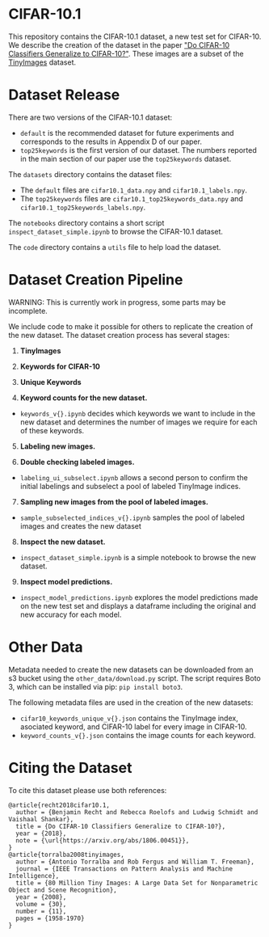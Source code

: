 # CIFAR-10.1
This repository contains the CIFAR-10.1 dataset, a new test set for CIFAR-10.
We describe the creation of the dataset in the paper ["Do CIFAR-10 Classifiers Generalize to CIFAR-10?"](https://arxiv.org/abs/1806.00451). 
These images are a subset of the [TinyImages](http://horatio.cs.nyu.edu/mit/tiny/data/index.html) dataset. 

# Dataset Release

There are two versions of the CIFAR-10.1 dataset:
- `default` is the recommended dataset for future experiments and corresponds to the results in Appendix D of our paper.
- `top25keywords` is the first version of our dataset. The numbers reported in the main section of our paper use the `top25keywords` dataset.

The `datasets` directory contains the dataset files:
- The `default` files are `cifar10.1_data.npy` and `cifar10.1_labels.npy`.
- The `top25keywords` files are `cifar10.1_top25keywords_data.npy` and `cifar10.1_top25keywords_labels.npy`.

The `notebooks` directory contains a short script `inspect_dataset_simple.ipynb` to browse the CIFAR-10.1 dataset.

The `code` directory contains a `utils` file to help load the dataset.

# Dataset Creation Pipeline

WARNING: This is currently work in progress, some parts may be incomplete.


We include code to make it possible for others to replicate the creation of the new dataset. 
The dataset creation process has several stages:

1. **TinyImages**
2. **Keywords for CIFAR-10**
3. **Unique Keywords**

4. **Keyword counts for the new dataset.**  
* `keywords_v{}.ipynb` decides which keywords we want to include in the new dataset and determines the number of images we require for each of these keywords. 

5. **Labeling new images.**

6. **Double checking labeled images.** 
* `labeling_ui_subselect.ipynb` allows a second person to confirm the initial labelings and subselect a pool of labeled TinyImage indices.

7. **Sampling new images from the pool of labeled images.** 
* `sample_subselected_indices_v{}.ipynb` samples the pool of labeled images and creates the new dataset

8. **Inspect the new dataset.**
* `inspect_dataset_simple.ipynb` is a simple notebook to browse the new dataset. 

9. **Inspect model predictions.**
* `inspect_model_predictions.ipynb` explores the model predictions made on the new test set and displays a dataframe including the original and new accuracy for each model. 


# Other Data

Metadata needed to create the new datasets can be downloaded from an s3 bucket using the `other_data/download.py` script.
The script requires Boto 3, which can be installed via pip: `pip install boto3`.

The following metadata files are used in the creation of the new datasets:

*  `cifar10_keywords_unique_v{}.json` contains the TinyImage index, asociated keyword, and CIFAR-10 label for every image in CIFAR-10.
*  `keyword_counts_v{}.json` contains the image counts for each keyword.


# Citing the Dataset

To cite this dataset please use both references:
```
@article{recht2018cifar10.1,
  author = {Benjamin Recht and Rebecca Roelofs and Ludwig Schmidt and Vaishaal Shankar},
  title = {Do CIFAR-10 Classifiers Generalize to CIFAR-10?},
  year = {2018},
  note = {\url{https://arxiv.org/abs/1806.00451}},
}
@article{torralba2008tinyimages, 
  author = {Antonio Torralba and Rob Fergus and William T. Freeman}, 
  journal = {IEEE Transactions on Pattern Analysis and Machine Intelligence}, 
  title = {80 Million Tiny Images: A Large Data Set for Nonparametric Object and Scene Recognition}, 
  year = {2008}, 
  volume = {30}, 
  number = {11}, 
  pages = {1958-1970}
}
```
